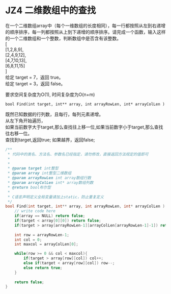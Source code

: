 # JZ4 二维数组中的查找

在一个二维数组array中（每个一维数组的长度相同），每一行都按照从左到右递增的顺序排序，每一列都按照从上到下递增的顺序排序。请完成一个函数，输入这样的一个二维数组和一个整数，判断数组中是否含有该整数。  
[  
[1,2,8,9],  
[2,4,9,12],  
[4,7,10,13],  
[6,8,11,15]  
]  
给定 target = 7，返回 true。  
给定 target = 3，返回 false。

要求空间复杂度为O(1), 时间复杂度为O(n+m)  

`bool Find(int target, int** array, int arrayRowLen, int* arrayColLen ) ` 

既然已知数据的行列数，且每行，每列元素递增。  
从左下角开始遍历，  
如果当前数字大于target,那么查找往上移一位,如果当前数字小于target,那么查找往右移一位。  
查找到target,返回true; 如果越界，返回false;

```c
/**
 * 代码中的类名、方法名、参数名已经指定，请勿修改，直接返回方法规定的值即可
 *
 * 
 * @param target int整型 
 * @param array int整型二维数组 
 * @param arrayRowLen int array数组行数
 * @param arrayColLen int* array数组列数
 * @return bool布尔型
 *
 * C语言声明定义全局变量请加上static，防止重复定义
 */
bool Find(int target, int** array, int arrayRowLen, int* arrayColLen ) {
    // write code here
    if(array == NULL) return false; 
    if(target < array[0][0]) return false; 
    if(target > array[arrayRowLen-1][arrayColLen[arrayRowLen-1]-1]) return false; 
    
    int row = arrayRowLen-1; 
    int col = 0; 
    int maxcol = arrayColLen[0];

    while(row >= 0 && col < maxcol){
        if(target > array[row][col]) col++;
        else if(target < array[row][col]) row--;
        else return true; 
    }
    
    return false; 
}
```
